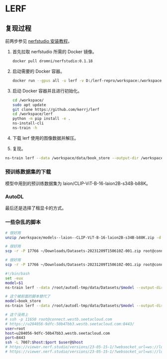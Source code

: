 # LERF

## 复现过程

前两步参见 [nerfstudio 安装教程](https://docs.nerf.studio/quickstart/installation.html)。

1. 首先拉取 nerfstudio 所需的 Docker 镜像。

   ```sh
   docker pull dromni/nerfstudio:0.1.18
   ```

2. 启动需要的 Docker 容器。

   ```sh
   docker run --gpus all -u lerf -v D:/lerf-repro/workspace:/workspace/ -v D:/lerf-repro/.cache/:/home/user/.cache/ -p 7007:7007 --name lerf -it --shm-size=12gb dromni/nerfstudio:0.1.18
   ```

3. 启动 Docker 容器并且进行初始化。

   ```sh
   cd /workspace/
   sudo apt update
   git clone https://github.com/kerrj/lerf
   cd /workspace/lerf
   python -m pip install -e .
   ns-install-cli
   ns-train -h
   ```

4. 下载 lerf 使用的图像数据并解压。
5. 复现。

```sh
ns-train lerf --data /workspace/data/book_store --output-dir /workspace/output
```

### 预训练数据集的下载

模型中用到的预训练数据集为 laion/CLIP-ViT-B-16-laion2B-s34B-b88K。

### AutoDL

最后还是选择了租显卡的方式。

### 一些杂乱的脚本

```sh
# 很好用
unzip /workspace/models--laion--CLIP-ViT-B-16-laion2B-s34B-b88K.zip -d /home/user/.cache/huggingface/hub/
```

```sh
# 很好用
scp -r -P 17766 ~/Downloads/Datasets-20231209T150610Z-001.zip root@connect.westc.gpuhub.com:/root
```

```sh
# 很好用
scp -r -P 17766 ~/Downloads/Datasets-20231209T150610Z-001.zip root@connect.westc.gpuhub.com:/root
```

```sh
#!/bin/bash
set -eux
model=$1
ns-train lerf --data /root/autodl-tmp/data/Datasets/$model --output-dir /root/autodl-tmp/output --viewer.websocket-port 6006 --vis viewer_beta --viewer.make-share-url True | tee -a /root/autodl-tmp/logs/$model.log
```

```sh
# 这个被前面的脚本替代了
model=book_store
ns-train lerf --data /root/autodl-tmp/data/Datasets/$model --output-dir /root/autodl-tmp/output --viewer.websocket-port 6006 --vis viewer_beta --viewer.make-share-url True | tee -a /root/autodl-tmp/logs/$model.log; /usr/bin/shutdown
```

```sh
# 这个没用上
# ssh -p 11650 root@connect.westb.seetacloud.com
# https://u284056-9dfc-50b47bb3.westb.seetacloud.com:8443/
user=root
host=u284056-9dfc-50b47bb3.westb.seetacloud.com
port=8443
ssh -L 7007:$host:$port $user@$host
# https://viewer.nerf.studio/versions/23-05-15-1/?websocket_url=ws://localhost:6006
# https://viewer.nerf.studio/versions/23-05-15-1/?websocket_url=ws://lu284056-9dfc-50b47bb3.westb.seetacloud.com:8443
```
